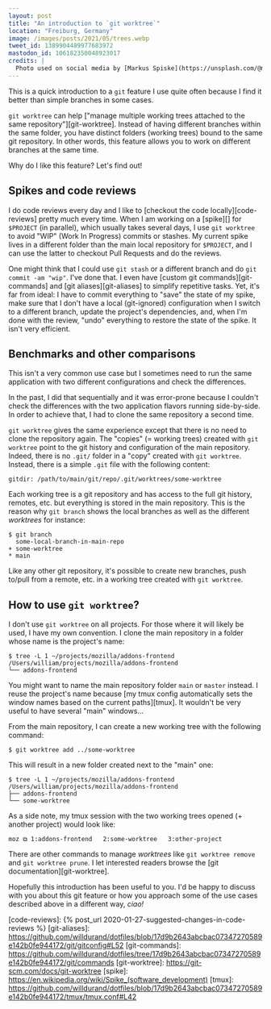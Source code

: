 ```yaml
---
layout: post
title: "An introduction to `git worktree`"
location: "Freiburg, Germany"
image: /images/posts/2021/05/trees.webp
tweet_id: 1389904489977683972
mastodon_id: 106182350048923017
credits: |
  Photo used on social media by [Markus Spiske](https://unsplash.com/@markusspiske)
---
```


This is a quick introduction to a `git` feature I use quite often because I find
it better than simple branches in some cases.

`git worktree` can help ["manage multiple working trees attached to the same
repository"][git-worktree]. Instead of having different branches within the same
folder, you have distinct folders (working trees) bound to the same git
repository. In other words, this feature allows you to work on different
branches at the same time.

Why do I like this feature? Let's find out!

## Spikes and code reviews

I do code reviews every day and I like to [checkout the code
locally][code-reviews] pretty much every time. When I am working on a [spike][]
for `$PROJECT` (in parallel), which usually takes several days, I use `git
worktree` to avoid "WIP" (Work In Progress) commits or stashes. My current spike
lives in a different folder than the main local repository for `$PROJECT`, and I
can use the latter to checkout Pull Requests and do the reviews.

One might think that I could use `git stash` or a different branch and do `git
commit -am "wip"`. I've done that. I even have [custom git
commands][git-commands] and [git aliases][git-aliases] to simplify repetitive
tasks. Yet, it's far from ideal: I have to commit everything to "save" the state
of my spike, make sure that I don't have a local (git-ignored) configuration
when I switch to a different branch, update the project's dependencies, and,
when I'm done with the review, "undo" everything to restore the state of the
spike. It isn't very efficient.

## Benchmarks and other comparisons

This isn't a very common use case but I sometimes need to run the same
application with two different configurations and check the differences.

In the past, I did that sequentially and it was error-prone because I couldn't
check the differences with the two application flavors running side-by-side. In
order to achieve that, I had to clone the same repository a second time.

`git worktree` gives the same experience except that there is no need to clone
the repository again. The "copies" (= working trees) created with `git worktree`
point to the git history and configuration of the main repository. Indeed, there
is no `.git/` folder in a "copy" created with `git worktree`. Instead, there is
a simple `.git` file with the following content:

```
gitdir: /path/to/main/git/repo/.git/worktrees/some-worktree
```

Each working tree is a git repository and has access to the full git history,
remotes, etc. but everything is stored in the main repository. This is the
reason why `git branch` shows the local branches as well as the different
_worktrees_ for instance:

```
$ git branch
  some-local-branch-in-main-repo
+ some-worktree
* main
```

Like any other git repository, it's possible to create new branches, push
to/pull from a remote, etc. in a working tree created with `git worktree`.

## How to use `git worktree`?

I don't use `git worktree` on all projects. For those where it will likely be
used, I have my own convention. I clone the main repository in a folder whose
name is the project's name:

```
$ tree -L 1 ~/projects/mozilla/addons-frontend
/Users/william/projects/mozilla/addons-frontend
└── addons-frontend
```

You might want to name the main repository folder `main` or `master` instead. I
reuse the project's name because [my tmux config automatically sets the window
names based on the current paths][tmux]. It wouldn't be very useful to have
several "main" windows...

From the main repository, I can create a new working tree with the following
command:

```
$ git worktree add ../some-worktree
```

This will result in a new folder created next to the "main" one:

```
$ tree -L 1 ~/projects/mozilla/addons-frontend
/Users/william/projects/mozilla/addons-frontend
├── addons-frontend
└── some-worktree
```

As a side note, my tmux session with the two working trees opened (+ another
project) would look like:

```
moz ⧉ 1:addons-frontend   2:some-worktree   3:other-project
```

There are other commands to manage _worktrees_ like `git worktree remove` and
`git worktree prune`. I let interested readers browse the [git
documentation][git-worktree].

Hopefully this introduction has been useful to you. I'd be happy to discuss with
you about this git feature or how you approach some of the use cases described
above in a different way, _ciao!_

[code-reviews]: {% post_url 2020-01-27-suggested-changes-in-code-reviews %}
[git-aliases]: https://github.com/willdurand/dotfiles/blob/17d9b2643abcbac07347270589e142b0fe944172/git/gitconfig#L52
[git-commands]: https://github.com/willdurand/dotfiles/tree/17d9b2643abcbac07347270589e142b0fe944172/git/commands
[git-worktree]: https://git-scm.com/docs/git-worktree
[spike]: https://en.wikipedia.org/wiki/Spike_(software_development)
[tmux]: https://github.com/willdurand/dotfiles/blob/17d9b2643abcbac07347270589e142b0fe944172/tmux/tmux.conf#L42
